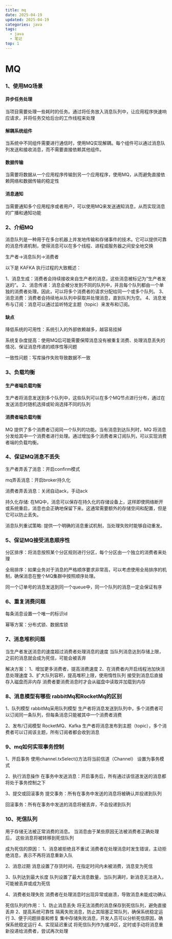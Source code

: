 ```yaml
---
title: mq
date: 2025-04-19
updated: 2025-04-19
categories: java
tags:
  - java
  - 笔记
top: 1
---
```


# MQ

### 1、使用MQ场景

#### 异步任务处理

当项目需要处理一些耗时的任务。通过将任务放入消息队列中，让应用程序快速响应请求，并将任务交给后台的工作线程来处理

#### 解耦系统组件

当系统中不同组件需要进行通信时，使用MQ实现解耦。每个组件可以通过消息队列发送和接收消息，而不需要直接依赖其他组件。

#### 数据传输

当需要将数据从一个应用程序传输到另一个应用程序，使用MQ，从而避免直接依赖网络和数据传输的稳定性

#### 消息通知

当需要通知多个应用程序或者用户，可以使用MQ来发送通知消息，从而实现消息的广播和通知功能





### 2、介绍MQ
消息队列是一种用于在多台机器上并发地传输和存储事件的技术。它可以提供可靠的消息传递机制，使得消息可以在多个线程、进程或服务器之间安全地交换

生产者->消息队列->消费者

以下是 KAFKA 执行过程的大致概述：

1、消息生成：消费者会持续接收来自生产者的消息，这些消息被标记为“生产者发送的”。
2、消息传递：消息会被分发到不同的队列中，并且每个队列都由一个单独的消费者处理。因此，可以将多个消费者的请求分配给同一个或多个队列。
3、消息消费：消费者会持续地从队列中获取并处理消息，直到队列为空。
4、消息发布与订阅：消息可以通过监听特定主题（topic）来发布和订阅。


#### 缺点

降低系统的可用性：系统引入的外部依赖越多，越容易挂掉

系统复杂度提高：使用MQ后可能需要保障消息没有被重复消费、处理消息丢失的情况、保证消息传递的顺序性等问题

一致性问题：写库操作失败导致数据不一致





### 3、负载均衡

#### 生产者端负载均衡

生产者将消息发送到多个队列中，这些队列可以在多个MQ节点进行分布，通过在发送消息时随机选择或轮询选择不同的队列

#### 消费者端负载均衡

MQ 提供了多个消费者订阅同一个队列的功能。当有消息到达队列时，MQ 将消息分发给其中一个消费者进行处理。通过增加多个消费者来订阅队列，可以实现消费者端的负载均衡。



### 4、保证MQ消息不丢失

生产者弄丢了消息：开启confirm模式

mq弄丢消息：开启broker持久化

消费者弄丢消息：关闭自动ack，手动ack


持久化存储: 在MQ中，消息可以保存在持久化的存储设备上，这样即使网络断开或系统重启，消息也会正确地保留下来。这通常需要额外的存储空间和配置，但是它可以防止丢失。

消息队列重试策略: 提供一个明确的消息重试机制，当处理失败时能够自动重发。



### 5、保证MQ接受消息顺序性

分区排序：将消息按照某个分区规则进行分区，每个分区由一个独立的消费者来处理

全局排序：如果业务对于消息的严格顺序要求非常高，可以考虑使用全局排序的机制，确保消息在整个MQ集群中按照顺序处理。



同一个订单号的消息发送到同一个queue中，同一个队列的消息一定会保证有序



### 6、重复消费问题

每条消息设置一个唯一的标识id

幂等方案：分布式锁、数据库锁


### 7、消息堆积问题
当生产者发送消息的速度超过消费者处理消息的速度 
当队列消息达到存储上限，之前的消息就会成为死信，可能会被丢弃

解决方案：
1、增加更多消费者，提高消费速度
2、在消费者内开启线程池加快消息处理速度
3、扩大队列容积，提高堆积上限，使用惰性队列
接受到消息后直接存入磁盘而非内存
消费者要消费消息时才会从磁盘中读取并加载到内存


### 8、消息模型有哪些 rabbitMq和RocketMq的区别
1、队列模型
rabbitMq采用队列模型
生产者将消息发送到队列中，多个消费者可以订阅同一条队列，但每条消息只能被其中一个消费者消费

2、发布/订阅模型
RocketMQ、Kafka
生产者将消息发布到主题（topic），多个消费者可以订阅该主题，所有订阅者都会收到消息


### 9、mq如何实现事务控制
1、开启事务
使用channel.txSelect()方法将当前信道（Channel）
设置为事务模式

2、执行消息操作
在事务中发送消息：开启事务后，所有通过该信道发送的消息都将处于事务控制之下

3、提交或回滚事务
提交事务：所有在事务中发送的消息将被确认并投递到队列

回滚事务：所有在事务中发送的消息将被丢弃，不会投递到队列


### 10、死信队列
用于存储无法被正常消费的消息。
当消息由于某些原因无法被消费者正确处理后，
这些消息将被转移到死信队列

成为死信的原因：
1、消息被拒绝且不重试
消费者在处理消息时发生错误，主动拒绝消息，表示不再将消息重新入队

2、消息过期
消息设置了存货时间，在指定时间内未被消费，消息变为死信

3、队列达到最大长度
队列设置了最大消息数量，当队列满时，新消息无法进入，可能被丢弃或成为死信

4、消费者处理失败
消费者在处理消息时出现异常或崩溃，导致消息未能成功确认


死信队列的作用：
1、防止消息丢失
将无法消费的消息保存到死信队列，避免直接丢弃
2、提高系统可靠性
隔离失败消息，防止其阻塞正常队列，确保系统稳定运行
3、便于问题排查和修复
集中存储失败消息，开发人员可以分析死信原因，确保系统稳定运行
4、实现延迟重试
将死信队列作为缓冲区，定时或手动将消息重新投递给消费者，尝试再次处理


